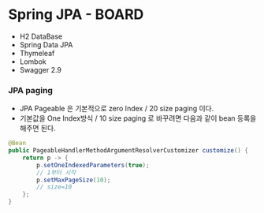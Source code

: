 # Spring JPA - BOARD

+ H2 DataBase
+ Spring Data JPA
+ Thymeleaf
+ Lombok
+ Swagger 2.9


### **JPA paging**

+ JPA Pageable 은 기본적으로 zero Index / 20 size paging 이다.
+ 기본값을 One Index방식 / 10 size paging 로 바꾸려면 다음과 같이 bean 등록을 해주면 된다.

```java
@Bean 
public PageableHandlerMethodArgumentResolverCustomizer customize() { 
    return p -> { 
        p.setOneIndexedParameters(true); 
        // 1부터 시작 
        p.setMaxPageSize(10); 
        // size=10 
    }; 
}
```


